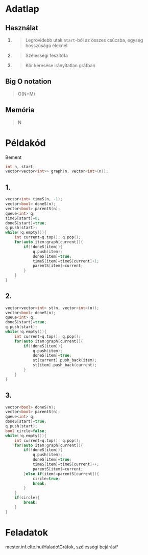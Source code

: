 # Adatlap
## Használat
1. > Legrövidebb utak `Start`-ból az összes csúcsba, egység hosszúságú éleknél
2. > Szélességi feszítőfa
3. > Kör keresése irányítatlan gráfban
## Big O notation
> O(N+M)
## Memória
> N
# Példakód
Bement
```c++
int n, start;
vector<vector<int>> graph(n, vector<int>(n));
```
## 1.
```c++
vector<int> timeS(n, -1);
vector<bool> doneS(n);
vector<bool> parentS(n);
queue<int> q;
timeS[start]=0;
doneS[start]=true;
q.push(start);
while(!q.empty()){
	int current=q.top(); q.pop();
	for(auto item:graph[current]){
		if(!doneS[item]){
			q.push(item);
			doneS[item]=true;
			timeS[item]=timeS[current]+1;
			parentS[item]=current;
		}
	}
}
```
## 2.
```c++
vector<vector<int> st(n, vector<int>(n));
vector<bool> doneS(n);
queue<int> q;
doneS[start]=true;
q.push(start);
while(!q.empty()){
	int current=q.top(); q.pop();
	for(auto item:graph[current]){
		if(!doneS[item]){
			q.push(item);
			doneS[item]=true;
			st[current].push_back(item);
			st[item].push_back(current);
		}
	}
}
```
## 3.
```c++
vector<bool> doneS(n);
vector<bool> parentS(n);
queue<int> q;
doneS[start]=true;
q.push(start);
bool circle=false;
while(!q.empty()){
	int current=q.top(); q.pop();
	for(auto item:graph[current]){
		if(!doneS[item]){
			q.push(item);
			doneS[item]=true;
			timeS[item]=timeS[current]++;
			parentS[item]=current;
		}else if(item!=parentS[current]){
			circle=true;
			break;
		}
	}
	if(circle){
		break;
	}
}
```
# Feladatok
mester.inf.elte.hu\Haladó\Gráfok, szélességi bejárás\\*